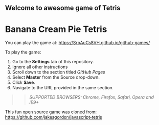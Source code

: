 ## Welcome to awesome game of Tetris

# Banana Cream Pie Tetris
You can play the game at: https://SrbAuCs8VH.github.io/github-games/

To play the game:
1. Go to the **Settings** tab of this repository.
1. Ignore all other instructions
1. Scroll down to the section titled _GitHub Pages_
1. Select **Master** from the Source drop-down.
1. Click **Save**.
1. Navigate to the URL provided in the same section.

>> _*SUPPORTED BROWSERS*: Chrome, Firefox, Safari, Opera and IE9+_

This fun open source game was cloned from: https://github.com/jakesgordon/javascript-tetris
